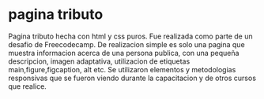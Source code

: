 # pagina tributo
Pagina tributo hecha con html y css puros. Fue realizada como parte de un desafio de Freecodecamp.
De realizacion simple es solo una pagina que muestra informacion acerca de una persona publica, con una 
pequeña descripcion, imagen adaptativa, utilizacion de etiquetas main,figure,figcaption, alt etc.
  Se utilizaron elementos y metodologias responsivas que se fueron viendo durante la capacitacion y
de otros cursos que realice.
